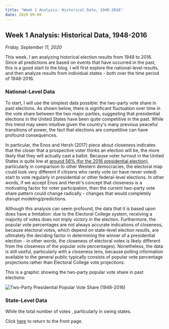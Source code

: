 ```yaml
---
title: "Week 1 Analysis: Historical Data, 1948-2016"
date: 2020-09-08
---
```

## Week 1 Analysis: Historical Data, 1948-2016
*Friday, September 11, 2020*

This week, I am analyzing historical election results from 1948 to 2016. Since all predictions are based on events that have occurred in the past, this is a good start to the blog. I will first explore the national-level results, and then analyze results from individual states - both over the time period of 1948-2016.

### National-Level Data
To start, I will use the simplest data possible: the two-party vote share in past elections. As shown below, there is significant fluctuation over time in the vote share between the two major parties, suggesting that presidential elections in the United States have been quite competitive in the past. While this trend may seem intuitive given the country's many previous peaceful transitions of power, the fact that elections are competitive can have profound consequences.

In particular, the Enos and Hersh (2017) piece about closeness indicates that the closer that a prospective voter thinks an election will be, the more likely that they will actually cast a ballot. Because voter turnout in the United States is quite low at [around 56% (for the 2016 presidential election)](https://www.pewresearch.org/fact-tank/2018/05/21/u-s-voter-turnout-trails-most-developed-countries/), particularly in comparison to other Western democracies, the electoral map could look very different if citizens who rarely vote (or have never voted) start to vote regularly in presidential or other federal-level elections. In other words, if we accept Enos and Hersh's concept that closeness is a motivating factor for voter participation, then the current two-party vote share pattern could change radically - changes that would completely disrupt modeling/predictions.

Although this analysis can seem profound, the data that it is based upon does have a limitation: due to the Electoral College system, receiving a majority of votes does not imply victory in the election. Furthermore, the popular vote percentages are not always accurate indications of closeness, because electoral votes, which depend on state-level election results, are ultimately the deciding factor in determining the winner of a presidential election - in other words, the closeness of electoral votes is likely different from the closeness of the popular vote percentages). Nonetheless, the data is still useful, particularly with a closeness lens, because polling information available to the general public typically consists of popular vote percentage projections rather than Electoral College vote projections.

This is a graphic showing the two-party popular vote share in past elections:

![Two-Party Presidential Popular Vote Share (1948-2016)](https://yanxifang.github.io/Gov-1347/images/PV_national_historical.png)

### State-Level Data
While the total number of votes , particularly in swing states.

Click [here](https://yanxifang.github.io/Gov-1347/) to return to the front page.
